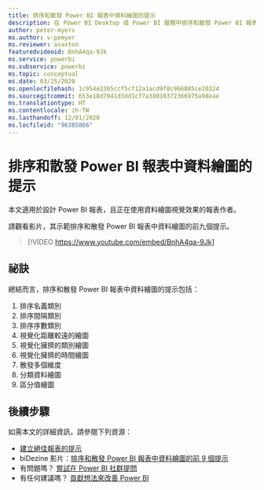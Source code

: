 ```yaml
---
title: 排序和散發 Power BI 報表中資料繪圖的提示
description: 在 Power BI Desktop 或 Power BI 服務中排序和散發 Power BI 報表視覺效果內資料繪圖的九個提示。
author: peter-myers
ms.author: v-pemyer
ms.reviewer: asaxton
featuredvideoid: BnhA4qa-9Jk
ms.service: powerbi
ms.subservice: powerbi
ms.topic: conceptual
ms.date: 03/25/2020
ms.openlocfilehash: 1c954e2365ccf5cf12a1acd9f8c966885ce20324
ms.sourcegitcommit: 653e18d7041d3dd1cf7a38010372366975a98eae
ms.translationtype: HT
ms.contentlocale: zh-TW
ms.lasthandoff: 12/01/2020
ms.locfileid: "96385866"
---
```

# <a name="tips-to-sort-and-distribute-data-plots-in-power-bi-reports"></a>排序和散發 Power BI 報表中資料繪圖的提示

本文適用於設計 Power BI 報表，且正在使用資料繪圖視覺效果的報表作者。

請觀看影片，其示範排序和散發 Power BI 報表中資料繪圖的前九個提示。

> [!VIDEO https://www.youtube.com/embed/BnhA4qa-9Jk]

## <a name="tips"></a>祕訣

總結而言，排序和散發 Power BI 報表中資料繪圖的提示包括：

1. 排序名義類別
1. 排序間隔類別
1. 排序序數類別
1. 視覺化距離較遠的繪圖
1. 視覺化擁擠的類別繪圖
1. 視覺化擁擠的時間繪圖
1. 散發多個維度
1. 分類資料繪圖
1. 區分值繪圖

## <a name="next-steps"></a>後續步驟

如需本文的詳細資訊，請參閱下列資源：

- [建立絕佳報表的提示](../create-reports/desktop-tips-and-tricks-for-creating-reports.md)
- biDezine 影片：[排序和散發 Power BI 報表中資料繪圖的前 9 個提示](https://www.youtube.com/watch?v=BnhA4qa-9Jk)
- 有問題嗎？ [嘗試在 Power BI 社群提問](https://community.powerbi.com/)
- 有任何建議嗎？ [貢獻想法來改善 Power BI](https://ideas.powerbi.com/)

